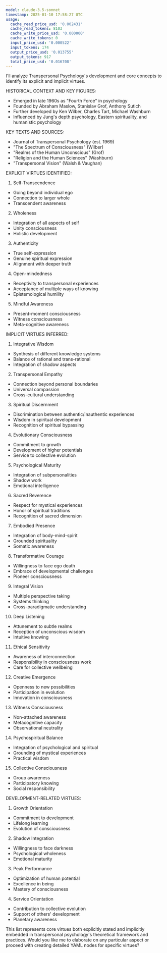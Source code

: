 ```yaml
---
model: claude-3.5-sonnet
timestamp: 2025-01-10 17:58:27 UTC
usage:
  cache_read_price_usd: '0.002431'
  cache_read_tokens: 8103
  cache_write_price_usd: '0.000000'
  cache_write_tokens: 0
  input_price_usd: '0.000522'
  input_tokens: 174
  output_price_usd: '0.013755'
  output_tokens: 917
  total_price_usd: '0.016708'
---
```


I'll analyze Transpersonal Psychology's development and core concepts to identify its explicit and implicit virtues.

HISTORICAL CONTEXT AND KEY FIGURES:
- Emerged in late 1960s as "Fourth Force" in psychology
- Founded by Abraham Maslow, Stanislav Grof, Anthony Sutich
- Further developed by Ken Wilber, Charles Tart, Michael Washburn
- Influenced by Jung's depth psychology, Eastern spirituality, and humanistic psychology

KEY TEXTS AND SOURCES:
- Journal of Transpersonal Psychology (est. 1969)
- "The Spectrum of Consciousness" (Wilber)
- "Realms of the Human Unconscious" (Grof)
- "Religion and the Human Sciences" (Washburn)
- "Transpersonal Vision" (Walsh & Vaughan)

EXPLICIT VIRTUES IDENTIFIED:

1. Self-Transcendence
- Going beyond individual ego
- Connection to larger whole
- Transcendent awareness

2. Wholeness
- Integration of all aspects of self
- Unity consciousness
- Holistic development

3. Authenticity
- True self-expression
- Genuine spiritual expression
- Alignment with deeper truth

4. Open-mindedness
- Receptivity to transpersonal experiences
- Acceptance of multiple ways of knowing
- Epistemological humility

5. Mindful Awareness
- Present-moment consciousness
- Witness consciousness
- Meta-cognitive awareness

IMPLICIT VIRTUES INFERRED:

1. Integrative Wisdom
- Synthesis of different knowledge systems
- Balance of rational and trans-rational
- Integration of shadow aspects

2. Transpersonal Empathy
- Connection beyond personal boundaries
- Universal compassion
- Cross-cultural understanding

3. Spiritual Discernment
- Discrimination between authentic/inauthentic experiences
- Wisdom in spiritual development
- Recognition of spiritual bypassing

4. Evolutionary Consciousness
- Commitment to growth
- Development of higher potentials
- Service to collective evolution

5. Psychological Maturity
- Integration of subpersonalities
- Shadow work
- Emotional intelligence

6. Sacred Reverence
- Respect for mystical experiences
- Honor of spiritual traditions
- Recognition of sacred dimension

7. Embodied Presence
- Integration of body-mind-spirit
- Grounded spirituality
- Somatic awareness

8. Transformative Courage
- Willingness to face ego death
- Embrace of developmental challenges
- Pioneer consciousness

9. Integral Vision
- Multiple perspective taking
- Systems thinking
- Cross-paradigmatic understanding

10. Deep Listening
- Attunement to subtle realms
- Reception of unconscious wisdom
- Intuitive knowing

11. Ethical Sensitivity
- Awareness of interconnection
- Responsibility in consciousness work
- Care for collective wellbeing

12. Creative Emergence
- Openness to new possibilities
- Participation in evolution
- Innovation in consciousness

13. Witness Consciousness
- Non-attached awareness
- Metacognitive capacity
- Observational neutrality

14. Psychospiritual Balance
- Integration of psychological and spiritual
- Grounding of mystical experiences
- Practical wisdom

15. Collective Consciousness
- Group awareness
- Participatory knowing
- Social responsibility

DEVELOPMENT-RELATED VIRTUES:

1. Growth Orientation
- Commitment to development
- Lifelong learning
- Evolution of consciousness

2. Shadow Integration
- Willingness to face darkness
- Psychological wholeness
- Emotional maturity

3. Peak Performance
- Optimization of human potential
- Excellence in being
- Mastery of consciousness

4. Service Orientation
- Contribution to collective evolution
- Support of others' development
- Planetary awareness

This list represents core virtues both explicitly stated and implicitly embedded in transpersonal psychology's theoretical framework and practices. Would you like me to elaborate on any particular aspect or proceed with creating detailed YAML nodes for specific virtues?